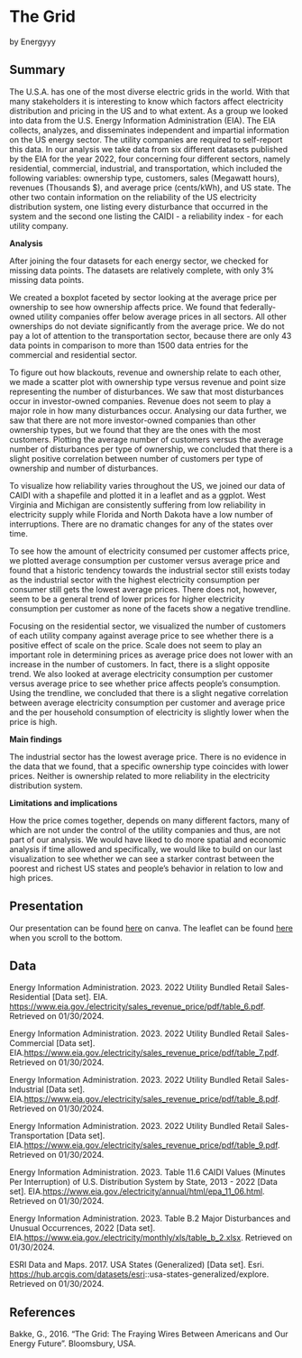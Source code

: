 The Grid
================
by Energyyy

## Summary

The U.S.A. has one of the most diverse electric grids in the world. With
that many stakeholders it is interesting to know which factors affect
electricity distribution and pricing in the US and to what extent. As a
group we looked into data from the U.S. Energy Information
Administration (EIA). The EIA collects, analyzes, and disseminates
independent and impartial information on the US energy sector. The
utility companies are required to self-report this data. In our analysis
we take data from six different datasets published by the EIA for the
year 2022, four concerning four different sectors, namely residential,
commercial, industrial, and transportation, which included the following
variables: ownership type, customers, sales (Megawatt hours), revenues
(Thousands \$), and average price (cents/kWh), and US state. The other
two contain information on the reliability of the US electricity
distribution system, one listing every disturbance that occurred in the
system and the second one listing the CAIDI - a reliability index - for
each utility company.

**Analysis**

After joining the four datasets for each energy sector, we checked for
missing data points. The datasets are relatively complete, with only 3%
missing data points.

We created a boxplot faceted by sector looking at the average price per
ownership to see how ownership affects price. We found that
federally-owned utility companies offer below average prices in all
sectors. All other ownerships do not deviate significantly from the
average price. We do not pay a lot of attention to the transportation
sector, because there are only 43 data points in comparison to more than
1500 data entries for the commercial and residential sector.

To figure out how blackouts, revenue and ownership relate to each other,
we made a scatter plot with ownership type versus revenue and point size
representing the number of disturbances. We saw that most disturbances
occur in investor-owned companies. Revenue does not seem to play a major
role in how many disturbances occur. Analysing our data further, we saw
that there are not more investor-owned companies than other ownership
types, but we found that they are the ones with the most customers.
Plotting the average number of customers versus the average number of
disturbances per type of ownership, we concluded that there is a slight
positive correlation between number of customers per type of ownership
and number of disturbances.

To visualize how reliability varies throughout the US, we joined our
data of CAIDI with a shapefile and plotted it in a leaflet and as a
ggplot. West Virginia and Michigan are consistently suffering from low
reliability in electricity supply while Florida and North Dakota have a
low number of interruptions. There are no dramatic changes for any of
the states over time.

To see how the amount of electricity consumed per customer affects
price, we plotted average consumption per customer versus average price
and found that a historic tendency towards the industrial sector still
exists today as the industrial sector with the highest electricity
consumption per consumer still gets the lowest average prices. There
does not, however, seem to be a general trend of lower prices for higher
electricity consumption per customer as none of the facets show a
negative trendline.

Focusing on the residential sector, we visualized the number of
customers of each utility company against average price to see whether
there is a positive effect of scale on the price. Scale does not seem to
play an important role in determining prices as average price does not
lower with an increase in the number of customers. In fact, there is a
slight opposite trend. We also looked at average electricity consumption
per customer versus average price to see whether price affects people’s
consumption. Using the trendline, we concluded that there is a slight
negative correlation between average electricity consumption per
customer and average price and the per household consumption of
electricity is slightly lower when the price is high.

**Main findings**

The industrial sector has the lowest average price. There is no evidence
in the data that we found, that a specific ownership type coincides with
lower prices. Neither is ownership related to more reliability in the
electricity distribution system.

**Limitations and implications**

How the price comes together, depends on many different factors, many of
which are not under the control of the utility companies and thus, are
not part of our analysis. We would have liked to do more spatial and
economic analysis if time allowed and specifically, we would like to
build on our last visualization to see whether we can see a starker
contrast between the poorest and richest US states and people’s behavior
in relation to low and high prices.

## Presentation

Our presentation can be found
[here](https://www.canva.com/design/DAF_JI5ifwk/mX4bhovu_dcmp6Dzkyk_5w/edit?utm_content=DAF_JI5ifwk&utm_campaign=designshare&utm_medium=link2&utm_source=sharebutton)
on canva. The leaflet can be found
[here](https://rawcdn.githack.com/ES-1085/project-energyyy/d3fe2af451a85b6fd8cb3f8b6c724995ff545780/workspace/leaflet.html)
when you scroll to the bottom.

## Data

Energy Information Administration. 2023. 2022 Utility Bundled Retail
Sales- Residential \[Data set\]. EIA.
<https://www.eia.gov./electricity/sales_revenue_price/pdf/table_6.pdf>.
Retrieved on 01/30/2024.

Energy Information Administration. 2023. 2022 Utility Bundled Retail
Sales- Commercial \[Data set\].
EIA.https://www.eia.gov./electricity/sales_revenue_price/pdf/table_7.pdf.
Retrieved on 01/30/2024.

Energy Information Administration. 2023. 2022 Utility Bundled Retail
Sales- Industrial \[Data set\].
EIA.https://www.eia.gov./electricity/sales_revenue_price/pdf/table_8.pdf.
Retrieved on 01/30/2024.

Energy Information Administration. 2023. 2022 Utility Bundled Retail
Sales- Transportation \[Data set\].
EIA.https://www.eia.gov./electricity/sales_revenue_price/pdf/table_9.pdf.
Retrieved on 01/30/2024.

Energy Information Administration. 2023. Table 11.6 CAIDI Values
(Minutes Per Interruption) of U.S. Distribution System by State, 2013 -
2022 \[Data set\].
EIA.https://www.eia.gov./electricity/annual/html/epa_11_06.html.
Retrieved on 01/30/2024.

Energy Information Administration. 2023. Table B.2 Major Disturbances
and Unusual Occurrences, 2022 \[Data set\].
EIA.https://www.eia.gov./electricity/monthly/xls/table_b_2.xlsx.
Retrieved on 01/30/2024.

ESRI Data and Maps. 2017. USA States (Generalized) \[Data set\]. Esri.
<https://hub.arcgis.com/datasets/esri>::usa-states-generalized/explore.
Retrieved on 01/30/2024.

## References

Bakke, G., 2016. “The Grid: The Fraying Wires Between Americans and Our
Energy Future”. Bloomsbury, USA.
